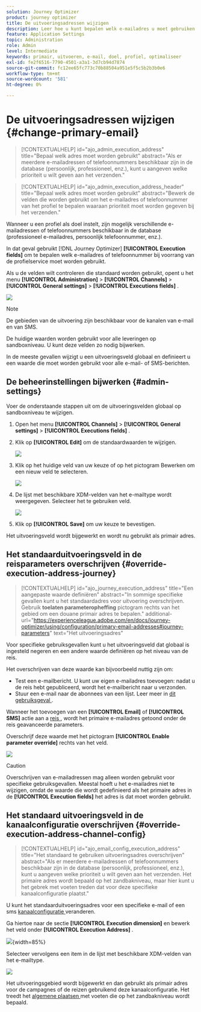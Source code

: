 ```yaml
---
solution: Journey Optimizer
product: journey optimizer
title: De uitvoeringsadressen wijzigen
description: Leer hoe u kunt bepalen welk e-mailadres u moet gebruiken via de profielservice.
feature: Application Settings
topic: Administration
role: Admin
level: Intermediate
keywords: primair, uitvoeren, e-mail, doel, profiel, optimaliseer
exl-id: fe2f6516-7790-4501-a3a1-3d7cb94d7874
source-git-commit: fc12ee65fc773c70b88504a951e5f5c5b2b3b0e6
workflow-type: tm+mt
source-wordcount: '581'
ht-degree: 0%

---
```


# De uitvoeringsadressen wijzigen {#change-primary-email}

>[!CONTEXTUALHELP]
>id="ajo_admin_execution_address"
>title="Bepaal welk adres moet worden gebruikt"
>abstract="Als er meerdere e-mailadressen of telefoonnummers beschikbaar zijn in de database (persoonlijk, professioneel, enz.), kunt u aangeven welke prioriteit u wilt geven aan het verzenden."

>[!CONTEXTUALHELP]
>id="ajo_admin_execution_address_header"
>title="Bepaal welk adres moet worden gebruikt"
>abstract="Bewerk de velden die worden gebruikt om het e-mailadres of telefoonnummer van het profiel te bepalen waaraan prioriteit moet worden gegeven bij het verzenden."

Wanneer u een profiel als doel instelt, zijn mogelijk verschillende e-mailadressen of telefoonnummers beschikbaar in de database (professioneel e-mailadres, persoonlijk telefoonnummer, enz.).

In dat geval gebruikt [!DNL Journey Optimizer] **[!UICONTROL Execution fields]** om te bepalen welk e-mailadres of telefoonnummer bij voorrang van de profielservice moet worden gebruikt.

Als u de velden wilt controleren die standaard worden gebruikt, opent u het menu **[!UICONTROL Administration]** > **[!UICONTROL Channels]** > **[!UICONTROL General settings]** > **[!UICONTROL Executions fields]** .

![](assets/primary-address-execution-fields.png)

>[!NOTE]
>
>De gebieden van de uitvoering zijn beschikbaar voor de kanalen van e-mail en van SMS.

De huidige waarden worden gebruikt voor alle leveringen op sandboxniveau. U kunt deze velden zo nodig bijwerken.

In de meeste gevallen wijzigt u een uitvoeringsveld globaal en definieert u een waarde die moet worden gebruikt voor alle e-mail- of SMS-berichten. <!--[Learn how](#admin-settings)-->

<!--In some specific use cases only, you can override the value set globally and define a different value at the journey level. [Learn more](#journey-parameters)-->

## De beheerinstellingen bijwerken {#admin-settings}

Voer de onderstaande stappen uit om de uitvoeringsvelden globaal op sandboxniveau te wijzigen.

1. Open het menu **[!UICONTROL Channels]** > **[!UICONTROL General settings]** > **[!UICONTROL Executions fields]** .

1. Klik op **[!UICONTROL Edit]** om de standaardwaarden te wijzigen.

   ![](assets/primary-address.png)

1. Klik op het huidige veld van uw keuze of op het pictogram Bewerken om een nieuw veld te selecteren.

   ![](assets/primary-address-edit.png)

1. De lijst met beschikbare XDM-velden van het e-mailtype wordt weergegeven. Selecteer het te gebruiken veld.

   ![](assets/primary-address-select-field.png)

1. Klik op **[!UICONTROL Save]** om uw keuze te bevestigen.

Het uitvoeringsveld wordt bijgewerkt en wordt nu gebruikt als primair adres.

<!--1. You can also select an additional field to use as secondary email address. This allows you to determine which field to use if the primary field is empty for a profile. -->

## Het standaarduitvoeringsveld in de reisparameters overschrijven {#override-execution-address-journey}

>[!CONTEXTUALHELP]
>id="ajo_journey_execution_address"
>title="Een aangepaste waarde definiëren"
>abstract="In sommige specifieke gevallen kunt u het standaardadres voor uitvoering overschrijven. Gebruik **toelaten parameteropheffing** pictogram rechts van het gebied om een douane primair adres te bepalen."
>additional-url="https://experienceleague.adobe.com/en/docs/journey-optimizer/using/configuration/primary-email-addresses#journey-parameters" text="Het uitvoeringsadres"

Voor specifieke gebruiksgevallen kunt u het uitvoeringsveld dat globaal is ingesteld negeren en een andere waarde definiëren op het niveau van de reis.

Het overschrijven van deze waarde kan bijvoorbeeld nuttig zijn om:

* Test een e-mailbericht. U kunt uw eigen e-mailadres toevoegen: nadat u de reis hebt gepubliceerd, wordt het e-mailbericht naar u verzonden.
* Stuur een e-mail naar de abonnees van een lijst. Leer meer in [ dit gebruiksgeval ](../building-journeys/message-to-subscribers-uc.md).

Wanneer het toevoegen van een **[!UICONTROL Email]** of **[!UICONTROL SMS]** actie aan a [ reis ](../email/create-email.md#create-email-journey-campaign), wordt het primaire e-mailadres getoond onder de reis geavanceerde parameters.

Overschrijf deze waarde met het pictogram **[!UICONTROL Enable parameter override]** rechts van het veld.

![](assets/journey-enable-parameter-override.png)

>[!CAUTION]
>
>Overschrijven van e-mailadressen mag alleen worden gebruikt voor specifieke gebruiksgevallen. Meestal hoeft u het e-mailadres niet te wijzigen, omdat de waarde die wordt gedefinieerd als het primaire adres in de **[!UICONTROL Execution fields]** het adres is dat moet worden gebruikt.

## Het standaard uitvoeringsveld in de kanaalconfiguratie overschrijven {#override-execution-address-channel-config}

>[!CONTEXTUALHELP]
>id="ajo_email_config_execution_address"
>title="Het standaard te gebruiken uitvoeringsadres overschrijven"
>abstract="Als er meerdere e-mailadressen of telefoonnummers beschikbaar zijn in de database (persoonlijk, professioneel, enz.), kunt u aangeven welke prioriteit u wilt geven aan het verzenden. Het primaire adres wordt bepaald op het zandbakniveau, maar hier kunt u het gebrek met voeten treden dat voor deze specifieke kanaalconfiguratie plaatst."

U kunt het standaarduitvoeringsadres voor een specifieke e-mail of een sms [ kanaalconfiguratie ](channel-surfaces.md) veranderen.

Ga hiertoe naar de sectie **[!UICONTROL Execution dimension]** en bewerk het veld onder **[!UICONTROL Execution Address]** .

![](assets/sms-config-execution-address.png){width=85%}

Selecteer vervolgens een item in de lijst met beschikbare XDM-velden van het e-mailtype.

![](assets/sms-config-execution-field.png)

Het uitvoeringsgebied wordt bijgewerkt en dan gebruikt als primair adres voor de campagnes of de reizen gebruikend deze kanaalconfiguratie. Het treedt het [ algemene plaatsen ](#admin-settings) met voeten die op het zandbakniveau wordt bepaald.

<!--[Learn more on the execution address in the email configuration ](../email/email-settings.md#execution-address)-->
